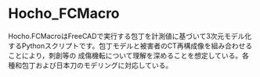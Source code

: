 # Hocho_FCMacro
Hocho.FCMacroはFreeCADで実行する包丁を計測値に基づいて3次元モデル化するPythonスクリプトです。包丁モデルと被害者のCT再構成像を組み合わせることにより，刺創等の
成傷機転について理解を深めることを想定している。各種和包丁および日本刀のモデリングに対応している。
